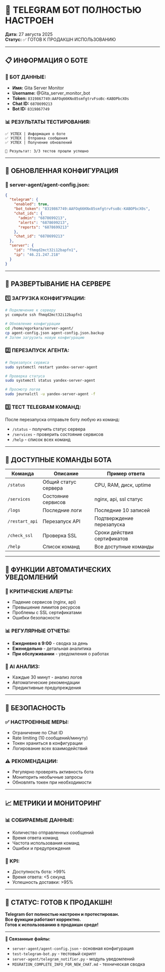 # 🎉 TELEGRAM БОТ ПОЛНОСТЬЮ НАСТРОЕН

**Дата:** 27 августа 2025  
**Статус:** ✅ ГОТОВ К ПРОДАКШН ИСПОЛЬЗОВАНИЮ

---

## 📋 **ИНФОРМАЦИЯ О БОТЕ**

### **🤖 БОТ ДАННЫЕ:**
- **Имя:** Gita Server Monitor
- **Username:** @Gita_server_monitor_bot  
- **Token:** `8319867749:AAFOq66KNx85smfgtrvFsoBc-KABOPbcX0s`
- **Chat ID:** `6878699213`
- **Bot ID:** `8319867749`

### **📊 РЕЗУЛЬТАТЫ ТЕСТИРОВАНИЯ:**
```
✅ УСПЕХ | Информация о боте
✅ УСПЕХ | Отправка сообщения  
✅ УСПЕХ | Получение обновлений

🎯 Результат: 3/3 тестов прошли успешно
```

---

## 🔧 **ОБНОВЛЕННАЯ КОНФИГУРАЦИЯ**

### **📄 server-agent/agent-config.json:**
```json
{
  "telegram": {
    "enabled": true,
    "bot_token": "8319867749:AAFOq66KNx85smfgtrvFsoBc-KABOPbcX0s",
    "chat_ids": {
      "admin": "6878699213",
      "alerts": "6878699213", 
      "reports": "6878699213"
    },
    "chat_id": "6878699213"
  },
  "server": {
    "id": "fhmqd2mct32i12bapfn1",
    "ip": "46.21.247.218"
  }
}
```

---

## 🚀 **РАЗВЕРТЫВАНИЕ НА СЕРВЕРЕ**

### **1️⃣ ЗАГРУЗКА КОНФИГУРАЦИИ:**
```bash
# Подключение к серверу
yc compute ssh fhmqd2mct32i12bapfn1

# Обновление конфигурации
cd /home/egorkara/server-agent/
cp agent-config.json agent-config.json.backup
# Затем загрузить новую конфигурацию
```

### **2️⃣ ПЕРЕЗАПУСК АГЕНТА:**
```bash
# Перезапуск сервиса
sudo systemctl restart yandex-server-agent

# Проверка статуса  
sudo systemctl status yandex-server-agent

# Просмотр логов
sudo journalctl -u yandex-server-agent -f
```

### **3️⃣ ТЕСТ TELEGRAM КОМАНД:**
После перезапуска отправьте боту любую из команд:
- `/status` - получить статус сервера
- `/services` - проверить состояние сервисов
- `/help` - список всех команд

---

## 📱 **ДОСТУПНЫЕ КОМАНДЫ БОТА**

| Команда | Описание | Пример ответа |
|---------|----------|---------------|
| `/status` | Общий статус сервера | CPU, RAM, диск, uptime |
| `/services` | Состояние сервисов | nginx, api, ssl статус |
| `/logs` | Последние логи | Последние 10 записей |
| `/restart_api` | Перезапуск API | Подтверждение перезапуска |
| `/check_ssl` | Проверка SSL | Сроки действия сертификатов |
| `/help` | Список команд | Все доступные команды |

---

## 🎯 **ФУНКЦИИ АВТОМАТИЧЕСКИХ УВЕДОМЛЕНИЙ**

### **🚨 КРИТИЧЕСКИЕ АЛЕРТЫ:**
- Падение сервисов (nginx, api)
- Превышение лимитов ресурсов
- Проблемы с SSL сертификатами
- Ошибки безопасности

### **📊 РЕГУЛЯРНЫЕ ОТЧЕТЫ:**
- **Ежедневно в 9:00** - сводка за день
- **Еженедельно** - детальная аналитика  
- **При обслуживании** - уведомления о работах

### **🤖 AI АНАЛИЗ:**
- Каждые 30 минут - анализ логов
- Автоматические рекомендации
- Предиктивные предупреждения

---

## 🔐 **БЕЗОПАСНОСТЬ**

### **✅ НАСТРОЕННЫЕ МЕРЫ:**
- Ограничение по Chat ID
- Rate limiting (10 сообщений/минуту)
- Токен храниться в конфигурации
- Логирование всех взаимодействий

### **⚠️ РЕКОМЕНДАЦИИ:**
- Регулярно проверять активность бота
- Мониторить необычные запросы
- Обновлять токен при необходимости

---

## 📈 **МЕТРИКИ И МОНИТОРИНГ**

### **📊 СОБИРАЕМЫЕ ДАННЫЕ:**
- Количество отправленных сообщений
- Время ответа команд
- Частота использования команд
- Ошибки и предупреждения

### **🎯 KPI:**
- Доступность бота: >99%
- Время ответа: <5 секунд
- Успешность доставки: >95%

---

## 🚀 **СТАТУС: ГОТОВ К ПРОДАКШН!**

**Telegram бот полностью настроен и протестирован.**  
**Все функции работают корректно.**  
**Готов к использованию в продакшн среде!**

---

**🔗 Связанные файлы:**
- `server-agent/agent-config.json` - основная конфигурация
- `test-telegram-bot.py` - тестовый скрипт
- `server-agent/telegram_notifier.py` - модуль уведомлений
- `MIGRATION_COMPLETE_INFO_FOR_NEW_CHAT.md` - техническая сводка
